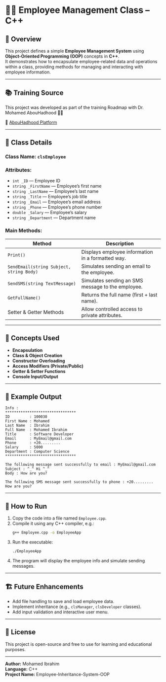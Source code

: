 # 🧑‍💻 Employee Management Class – C++

## 📘 Overview
This project defines a simple **Employee Management System** using **Object-Oriented Programming (OOP)** concepts in **C++**.  
It demonstrates how to encapsulate employee-related data and operations within a class, providing methods for managing and interacting with employee information.

---

## 📚 Training Source

This project was developed as part of the training Roadmap with
Dr. Mohamed AbouHadhood 👨‍🏫

🔗 [AbouHadhood Platform](https://programmingadvices.com/)

---

## 🧩 Class Details
### **Class Name:** `clsEmployee`

### **Attributes:**
- `int _ID` — Employee ID  
- `string _FirstName` — Employee’s first name  
- `string _LastName` — Employee’s last name  
- `string _Title` — Employee’s job title  
- `string _Email` — Employee’s email address  
- `string _Phone` — Employee’s phone number  
- `double _Salary` — Employee’s salary  
- `string _Department` — Department name  

### **Main Methods:**
| Method | Description |
|--------|--------------|
| `Print()` | Displays employee information in a formatted way. |
| `SendEmail(string Subject, string Body)` | Simulates sending an email to the employee. |
| `SendSMS(string TextMessage)` | Simulates sending an SMS message to the employee. |
| `GetFullName()` | Returns the full name (first + last name). |
| Setter & Getter Methods | Allow controlled access to private attributes. |

---

## 🧠 Concepts Used
- **Encapsulation**
- **Class & Object Creation**
- **Constructor Overloading**
- **Access Modifiers (Private/Public)**
- **Getter & Setter Functions**
- **Console Input/Output**

---

## 🧾 Example Output

```
Info :
********************************
ID         : 100030
First Name : Mohamed
Last Name  : Ibrahim
Full Name  : Mohamed Ibrahim
Title      : Software Developer
Email      : MyEmail@gmail.com
Phone      : +20.........
Salary     : 5000
Department : Computer Science
********************************

The following message sent successfully to email : MyEmail@gmail.com
Subject : ^_^ Hi ^_^
Body : How are you?

The following SMS message sent successfully to phone : +20.........
How are you?
```

---

## 🚀 How to Run
1. Copy the code into a file named `Employee.cpp`.
2. Compile it using any C++ compiler, e.g.:
   ```bash
   g++ Employee.cpp -o EmployeeApp
   ```
3. Run the executable:
   ```bash
   ./EmployeeApp
   ```
4. The program will display the employee info and simulate sending messages.

---

## 🏗️ Future Enhancements
- Add file handling to save and load employee data.  
- Implement inheritance (e.g., `clsManager`, `clsDeveloper` classes).  
- Add input validation and interactive user menu.

---

## 📄 License
This project is open-source and free to use for learning and educational purposes.

---

**Author:** Mohamed Ibrahim  
**Language:** C++  
**Project Name:** Employee-Inheritance-System-OOP  
